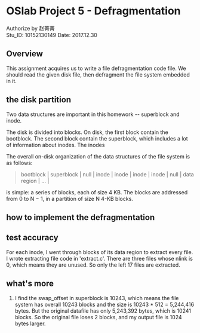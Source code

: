 # OSlab Project 5 - Defragmentation

  Authorize by 赵菁菁  
  Stu_ID: 10152130149
  Date: 2017.12.30

## Overview
  This assignment acquires us to write a file defragmentation code file. We should read the given disk file, then defragment the file system embedded in it. 

## the disk partition
Two data structures are important in this homework -- superblock and inode.

The disk is divided into blocks.
On disk, the first block contain the bootblock. 
The second block contain the superblock, which includes a lot of information about inodes.
The inodes 

The overall on-disk organization of the data structures of the file system is as follows:
> bootblock |  superblock  | null |  inode | inode | inode | inode | null | data region | ... |



is simple: a series of blocks, each of size 4 KB. The blocks are addressed from 0 to N − 1, in a partition of size N 4-KB blocks.


## how to implement the defragmentation


## test accuracy
For each inode, I went through blocks of its data region to extract every file.
I wrote extracting file code in 'extract.c'. 
There are three files whose nlink is 0, which means they are unused. So only the left 17 files are extracted.


## what's more
1. I find the swap_offset in superblock is 10243, which means the file system has overall 10243 blocks and the size is 10243 * 512 = 5,244,416 bytes. 
But the original datafile has only 5,243,392 bytes, which is 10241 blocks. 
So the original file loses 2 blocks, and my output file is 1024 bytes larger. 
